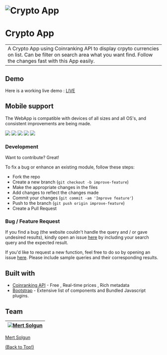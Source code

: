 <span id="top"></span>
# ![Crypto App](https://github.com/samedfft2634/crypto-app/assets/100915606/e10491c2-f83f-434e-b743-be0f12a9e3e4)
# Crypto App
<table >
<tr>
<td>
  A Crypto App using Coinranking API to display crpyto currencies on list. Can be filter on search area what you want find. Follow the changes fast with this App easily.
</td>
</tr>
</table>


## Demo
Here is a working live demo : [LIVE](https://crypto-app-sigma-three.vercel.app/) 




## Mobile support
The WebApp is compatible with devices of all sizes and all OS's, and consistent improvements are being made.

![](https://github.com/samedfft2634/crypto-app/assets/100915606/3cfbc001-09fb-43b8-b54b-d98f00bcdc87)
![](https://github.com/samedfft2634/crypto-app/assets/100915606/238611f0-3e5c-4583-8b45-b69f6564bd6f)
![](https://github.com/samedfft2634/crypto-app/assets/100915606/d3a4a388-04a2-49bf-9538-c9adfe10de9a)
![](https://github.com/samedfft2634/crypto-app/assets/100915606/0ad81efd-a34f-4e58-9cd5-1e02f4c0386e)
![](https://github.com/samedfft2634/crypto-app/assets/100915606/59bae7fb-8297-4bd7-9e34-bde60ae510ec)


### Development
Want to contribute? Great!

To fix a bug or enhance an existing module, follow these steps:

- Fork the repo
- Create a new branch (`git checkout -b improve-feature`)
- Make the appropriate changes in the files
- Add changes to reflect the changes made
- Commit your changes (`git commit -am 'Improve feature'`)
- Push to the branch (`git push origin improve-feature`)
- Create a Pull Request 

### Bug / Feature Request

If you find a bug (the website couldn't handle the query and / or gave undesired results), kindly open an issue [here](https://github.com/samedfft2634/crypto-app/issues/new) by including your search query and the expected result.

If you'd like to request a new function, feel free to do so by opening an issue [here](https://github.com/samedfft2634/crypto-app/issues/new). Please include sample queries and their corresponding results.


## Built with 

- [Coinranking API](https://developers.coinranking.com/api/documentation) - Free , Real-time prices , Rich metadata
- [Bootstrap](http://getbootstrap.com/) - Extensive list of components and  Bundled Javascript plugins.


## Team

[![Mert Solgun](https://avatars.githubusercontent.com/u/115940928?v=4&s=144)](https://github.com/iharsh234)  |
---|
[Mert Solgun ](https://github.com/MertSolgun) <br>

<a href="#top" align="right">(Back to Top!)</a>

